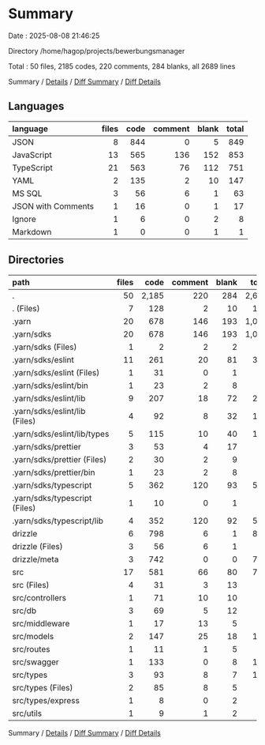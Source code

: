 # Summary

Date : 2025-08-08 21:46:25

Directory /home/hagop/projects/bewerbungsmanager

Total : 50 files,  2185 codes, 220 comments, 284 blanks, all 2689 lines

Summary / [Details](details.md) / [Diff Summary](diff.md) / [Diff Details](diff-details.md)

## Languages
| language | files | code | comment | blank | total |
| :--- | ---: | ---: | ---: | ---: | ---: |
| JSON | 8 | 844 | 0 | 5 | 849 |
| JavaScript | 13 | 565 | 136 | 152 | 853 |
| TypeScript | 21 | 563 | 76 | 112 | 751 |
| YAML | 2 | 135 | 2 | 10 | 147 |
| MS SQL | 3 | 56 | 6 | 1 | 63 |
| JSON with Comments | 1 | 16 | 0 | 1 | 17 |
| Ignore | 1 | 6 | 0 | 2 | 8 |
| Markdown | 1 | 0 | 0 | 1 | 1 |

## Directories
| path | files | code | comment | blank | total |
| :--- | ---: | ---: | ---: | ---: | ---: |
| . | 50 | 2,185 | 220 | 284 | 2,689 |
| . (Files) | 7 | 128 | 2 | 10 | 140 |
| .yarn | 20 | 678 | 146 | 193 | 1,017 |
| .yarn/sdks | 20 | 678 | 146 | 193 | 1,017 |
| .yarn/sdks (Files) | 1 | 2 | 2 | 2 | 6 |
| .yarn/sdks/eslint | 11 | 261 | 20 | 81 | 362 |
| .yarn/sdks/eslint (Files) | 1 | 31 | 0 | 1 | 32 |
| .yarn/sdks/eslint/bin | 1 | 23 | 2 | 8 | 33 |
| .yarn/sdks/eslint/lib | 9 | 207 | 18 | 72 | 297 |
| .yarn/sdks/eslint/lib (Files) | 4 | 92 | 8 | 32 | 132 |
| .yarn/sdks/eslint/lib/types | 5 | 115 | 10 | 40 | 165 |
| .yarn/sdks/prettier | 3 | 53 | 4 | 17 | 74 |
| .yarn/sdks/prettier (Files) | 2 | 30 | 2 | 9 | 41 |
| .yarn/sdks/prettier/bin | 1 | 23 | 2 | 8 | 33 |
| .yarn/sdks/typescript | 5 | 362 | 120 | 93 | 575 |
| .yarn/sdks/typescript (Files) | 1 | 10 | 0 | 1 | 11 |
| .yarn/sdks/typescript/lib | 4 | 352 | 120 | 92 | 564 |
| drizzle | 6 | 798 | 6 | 1 | 805 |
| drizzle (Files) | 3 | 56 | 6 | 1 | 63 |
| drizzle/meta | 3 | 742 | 0 | 0 | 742 |
| src | 17 | 581 | 66 | 80 | 727 |
| src (Files) | 4 | 31 | 3 | 13 | 47 |
| src/controllers | 1 | 71 | 10 | 10 | 91 |
| src/db | 3 | 69 | 5 | 12 | 86 |
| src/middleware | 1 | 17 | 13 | 5 | 35 |
| src/models | 2 | 147 | 25 | 18 | 190 |
| src/routes | 1 | 11 | 1 | 5 | 17 |
| src/swagger | 1 | 133 | 0 | 8 | 141 |
| src/types | 3 | 93 | 8 | 7 | 108 |
| src/types (Files) | 2 | 85 | 8 | 5 | 98 |
| src/types/express | 1 | 8 | 0 | 2 | 10 |
| src/utils | 1 | 9 | 1 | 2 | 12 |

Summary / [Details](details.md) / [Diff Summary](diff.md) / [Diff Details](diff-details.md)